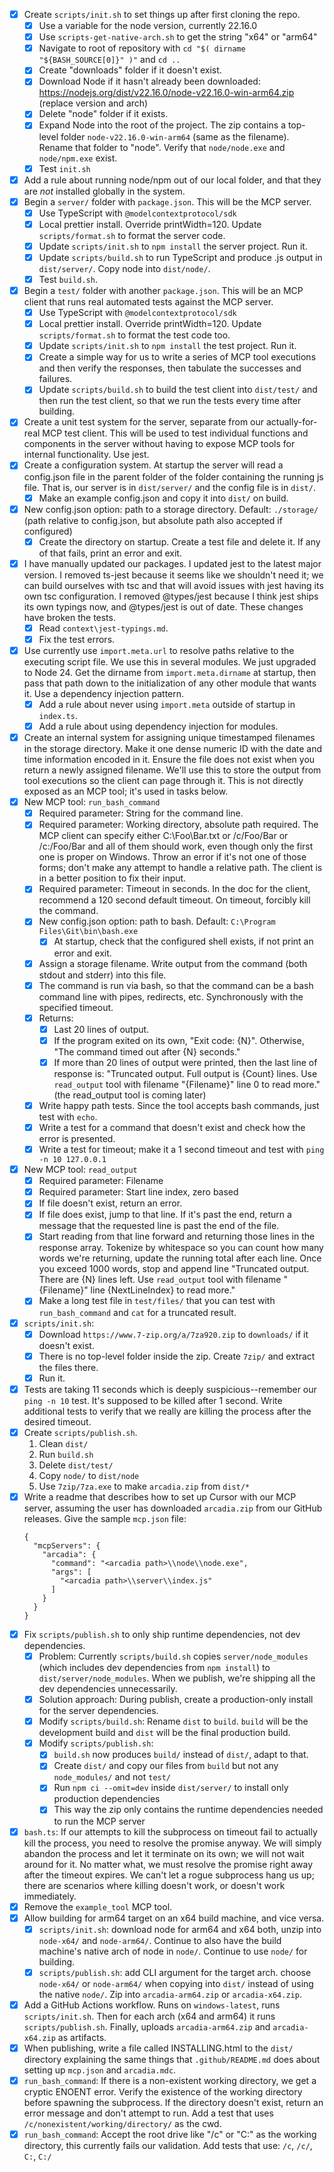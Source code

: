 - [x] Create `scripts/init.sh` to set things up after first cloning the repo.
    - [x] Use a variable for the node version, currently 22.16.0
    - [x] Use `scripts-get-native-arch.sh` to get the string "x64" or "arm64"
    - [x] Navigate to root of repository with `cd "$( dirname "${BASH_SOURCE[0]}" )"` and `cd ..`
    - [x] Create "downloads" folder if it doesn't exist.
    - [x] Download Node if it hasn't already been downloaded: https://nodejs.org/dist/v22.16.0/node-v22.16.0-win-arm64.zip (replace version and arch)
    - [x] Delete "node" folder if it exists.
    - [x] Expand Node into the root of the project. The zip contains a top-level folder `node-v22.16.0-win-arm64` (same as the filename). Rename that folder to "node". Verify that `node/node.exe` and `node/npm.exe` exist.
    - [x] Test `init.sh`
- [x] Add a rule about running node/npm out of our local folder, and that they are _not_ installed globally in the system.
- [x] Begin a `server/` folder with `package.json`. This will be the MCP server.
    - [x] Use TypeScript with `@modelcontextprotocol/sdk`
    - [x] Local prettier install. Override printWidth=120. Update `scripts/format.sh` to format the server code.
    - [x] Update `scripts/init.sh` to `npm install` the server project. Run it.
    - [x] Update `scripts/build.sh` to run TypeScript and produce .js output in `dist/server/`. Copy node into `dist/node/`.
    - [x] Test `build.sh`.
- [x] Begin a `test/` folder with another `package.json`. This will be an MCP client that runs real automated tests against the MCP server.
    - [x] Use TypeScript with `@modelcontextprotocol/sdk`
    - [x] Local prettier install. Override printWidth=120. Update `scripts/format.sh` to format the test code too.
    - [x] Update `scripts/init.sh` to `npm install` the test project. Run it.
    - [x] Create a simple way for us to write a series of MCP tool executions and then verify the responses, then tabulate the successes and failures.
    - [x] Update `scripts/build.sh` to build the test client into `dist/test/` and then run the test client, so that we run the tests every time after building.
- [x] Create a unit test system for the server, separate from our actually-for-real MCP test client. This will be used to test individual functions and components in the server without having to expose MCP tools for internal functionality. Use jest.
- [x] Create a configuration system. At startup the server will read a config.json file in the parent folder of the folder containing the running js file. That is, our server is in `dist/server/` and the config file is in `dist/`.
    - [x] Make an example config.json and copy it into `dist/` on build.
- [x] New config.json option: path to a storage directory. Default: `./storage/` (path relative to config.json, but absolute path also accepted if configured)
    - [x] Create the directory on startup. Create a test file and delete it. If any of that fails, print an error and exit.
- [x] I have manually updated our packages. I updated jest to the latest major version. I removed ts-jest because it seems like we shouldn't need it; we can build ourselves with tsc and that will avoid issues with jest having its own tsc configuration. I removed @types/jest because I think jest ships its own typings now, and @types/jest is out of date. These changes have broken the tests.
    - [x] Read `context\jest-typings.md`.
    - [x] Fix the test errors.
- [x] Use currently use `import.meta.url` to resolve paths relative to the executing script file. We use this in several modules. We just upgraded to Node 24. Get the dirname from `import.meta.dirname` at startup, then pass that path down to the initialization of any other module that wants it. Use a dependency injection pattern.
    - [x] Add a rule about never using `import.meta` outside of startup in `index.ts`.
    - [x] Add a rule about using dependency injection for modules.
- [x] Create an internal system for assigning unique timestamped filenames in the storage directory. Make it one dense numeric ID with the date and time information encoded in it. Ensure the file does not exist when you return a newly assigned filename. We'll use this to store the output from tool executions so the client can page through it. This is not directly exposed as an MCP tool; it's used in tasks below.
- [x] New MCP tool: `run_bash_command`
    - [x] Required parameter: String for the command line.
    - [x] Required parameter: Working directory, absolute path required. The MCP client can specify either C:\Foo\Bar.txt or /c/Foo/Bar or /c:/Foo/Bar and all of them should work, even though only the first one is proper on Windows. Throw an error if it's not one of those forms; don't make any attempt to handle a relative path. The client is in a better position to fix their input.
    - [x] Required parameter: Timeout in seconds. In the doc for the client, recommend a 120 second default timeout. On timeout, forcibly kill the command.
    - [x] New config.json option: path to bash. Default: `C:\Program Files\Git\bin\bash.exe`
        - [x] At startup, check that the configured shell exists, if not print an error and exit.
    - [x] Assign a storage filename. Write output from the command (both stdout and stderr) into this file.
    - [x] The command is run via bash, so that the command can be a bash command line with pipes, redirects, etc. Synchronously with the specified timeout.
    - [x] Returns:
        - [x] Last 20 lines of output.
        - [x] If the program exited on its own, "Exit code: {N}". Otherwise, "The command timed out after {N} seconds."
        - [x] If more than 20 lines of output were printed, then the last line of response is: "Truncated output. Full output is {Count} lines. Use `read_output` tool with filename "{Filename}" line 0 to read more." (the read_output tool is coming later)
    - [x] Write happy path tests. Since the tool accepts bash commands, just test with `echo`.
    - [x] Write a test for a command that doesn't exist and check how the error is presented.
    - [x] Write a test for timeout; make it a 1 second timeout and test with `ping -n 10 127.0.0.1`
- [x] New MCP tool: `read_output`
    - [x] Required parameter: Filename
    - [x] Required parameter: Start line index, zero based
    - [x] If file doesn't exist, return an error.
    - [x] If file does exist, jump to that line. If it's past the end, return a message that the requested line is past the end of the file.
    - [x] Start reading from that line forward and returning those lines in the response array. Tokenize by whitespace so you can count how many words we're returning, update the running total after each line. Once you exceed 1000 words, stop and append line "Truncated output. There are {N} lines left. Use `read_output` tool with filename "{Filename}" line {NextLineIndex} to read more."
    - [x] Make a long test file in `test/files/` that you can test with `run_bash_command` and `cat` for a truncated result.
- [x] `scripts/init.sh`:
    - [x] Download `https://www.7-zip.org/a/7za920.zip` to `downloads/` if it doesn't exist.
    - [x] There is no top-level folder inside the zip. Create `7zip/` and extract the files there.
    - [x] Run it.
- [x] Tests are taking 11 seconds which is deeply suspicious--remember our `ping -n 10` test. It's supposed to be killed after 1 second. Write additional tests to verify that we really are killing the process after the desired timeout.
- [x] Create `scripts/publish.sh`.
    1. Clean `dist/`
    2. Run `build.sh`
    3. Delete `dist/test/`
    4. Copy `node/` to `dist/node`
    5. Use `7zip/7za.exe` to make `arcadia.zip` from `dist/*`
- [x] Write a readme that describes how to set up Cursor with our MCP server, assuming the user has downloaded `arcadia.zip` from our GitHub releases. Give the sample `mcp.json` file:
    ```
    {
      "mcpServers": {
        "arcadia": {
          "command": "<arcadia path>\\node\\node.exe",
          "args": [
            "<arcadia path>\\server\\index.js"
          ]
        }
      }
    }
    ```
- [x] Fix `scripts/publish.sh` to only ship runtime dependencies, not dev dependencies.
    - [x] Problem: Currently `scripts/build.sh` copies `server/node_modules` (which includes dev dependencies from `npm install`) to `dist/server/node_modules`. When we publish, we're shipping all the dev dependencies unnecessarily.
    - [x] Solution approach: During publish, create a production-only install for the server dependencies.
    - [x] Modify `scripts/build.sh`: Rename `dist` to `build`. `build` will be the development build and `dist` will be the final production build.
    - [x] Modify `scripts/publish.sh`:
        - [x] `build.sh` now produces `build/` instead of `dist/`, adapt to that.
        - [x] Create `dist/` and copy our files from `build` but not any `node_modules/` and not `test/`
        - [x] Run `npm ci --omit=dev` inside `dist/server/` to install only production dependencies
        - [x] This way the zip only contains the runtime dependencies needed to run the MCP server
- [x] `bash.ts`: If our attempts to kill the subprocess on timeout fail to actually kill the process, you need to resolve the promise anyway. We will simply abandon the process and let it terminate on its own; we will not wait around for it. No matter what, we must resolve the promise right away after the timeout expires. We can't let a rogue subprocess hang us up; there are scenarios where killing doesn't work, or doesn't work immediately.
- [x] Remove the `example_tool` MCP tool.
- [x] Allow building for arm64 target on an x64 build machine, and vice versa.
    - [x] `scripts/init.sh`: download node for arm64 and x64 both, unzip into `node-x64/` and `node-arm64/`. Continue to also have the build machine's native arch of node in `node/`. Continue to use `node/` for building.
    - [x] `scripts/publish.sh`: add CLI argument for the target arch. choose `node-x64/` or `node-arm64/` when copying into `dist/` instead of using the native `node/`. Zip into `arcadia-arm64.zip` or `arcadia-x64.zip`.
- [x] Add a GitHub Actions workflow. Runs on `windows-latest`, runs `scripts/init.sh`. Then for each arch (x64 and arm64) it runs `scripts/publish.sh`. Finally, uploads `arcadia-arm64.zip` and `arcadia-x64.zip` as artifacts.
- [x] When publishing, write a file called INSTALLING.html to the `dist/` directory explaining the same things that `.github/README.md` does about setting up `mcp.json` and `arcadia.mdc`.
- [x] `run_bash_command`: If there is a non-existent working directory, we get a cryptic ENOENT error. Verify the existence of the working directory before spawning the subprocess. If the directory doesn't exist, return an error message and don't attempt to run. Add a test that uses `/c/nonexistent/working/directory/` as the cwd.
- [x] `run_bash_command`: Accept the root drive like "/c" or "C:" as the working directory, this currently fails our validation. Add tests that use: `/c`, `/c/`, `C:`, `C:/`
